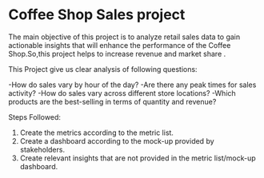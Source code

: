 # Coffee Shop Sales project

 The main objective of this project is to analyze retail sales data to gain actionable insights that will enhance the performance of the Coffee Shop.So,this project helps to increase revenue and market share .

This Project give us clear analysis of following questions:

 -How do sales vary by hour of the day?
 -Are there any peak times for sales activity?
 -How do sales vary across different store locations?
 -Which products are the best-selling in terms of quantity and revenue?

Steps Followed:

1. Create the metrics according to the metric list.
2. Create a dashboard according to the mock-up provided by stakeholders.
3. Create relevant insights that are not provided in the metric list/mock-up dashboard.


